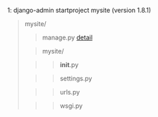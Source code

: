 1:
django-admin startproject mysite (version 1.8.1)

> mysite/
> 
> > manage.py [detail](https://docs.djangoproject.com/en/1.8/ref/django-admin/)
>
> > mysite/
>
> > > __init__.py
>
> > > settings.py
>
> > > urls.py
>
> > > wsgi.py

